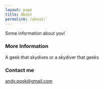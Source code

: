 ```yaml
---
layout: page
title: About
permalink: /about/
---
```


Some information about you!

### More Information

A geek that skydives or a skydiver that geeks

### Contact me

[andy.pook@gmail.com](mailto:andy.pook@gmail.com)
